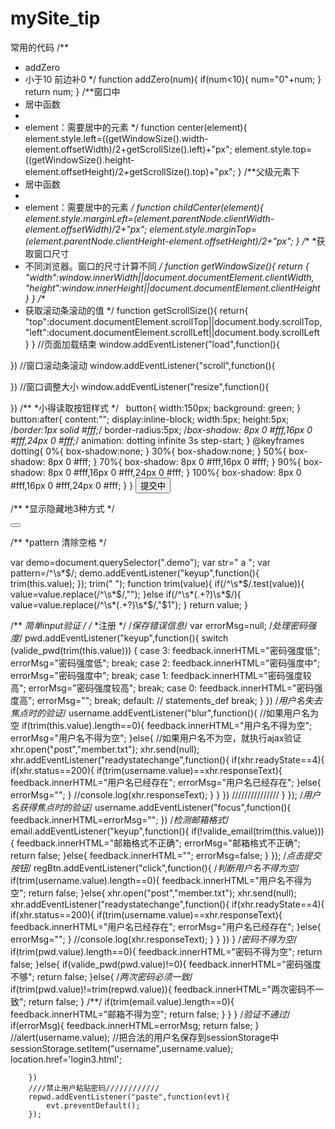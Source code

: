 # mySite_tip
常用的代码
/**
 * addZero
 * 小于10 前边补0
 */
function addZero(num){
    if(num<10){
        num="0"+num;
    }
    return num;
}
/**窗口中
 * 居中函数
 *
 * element：需要居中的元素
 */
function center(element){
    element.style.left=((getWindowSize().width-element.offsetWidth)/2+getScrollSize().left)+"px";
    element.style.top=((getWindowSize().height-element.offsetHeight)/2+getScrollSize().top)+"px";
}
/**父级元素下
 * 居中函数
 *
 * element：需要居中的元素
 */
function childCenter(element){
        element.style.marginLeft=(element.parentNode.clientWidth-element.offsetWidth)/2+"px";
        element.style.marginTop=(element.parentNode.clientHeight-element.offsetHeight)/2+"px";
}
/**
 *获取窗口尺寸
 * 不同浏览器。窗口的尺寸计算不同
 */
function getWindowSize(){
    return {
    "width":window.innerWidth||document.documentElement.clientWidth,
    "height":window.innerHeight||document.documentElement.clientHeight
    }
}
/**
 * 获取滚动条滚动的值
 */
function getScrollSize(){
    return{
        "top":document.documentElement.scrollTop||document.body.scrollTop,
        "left":document.documentElement.scrollLeft||document.body.scrollLeft
    }
}
//页面加载结束
window.addEventListener("load",function(){

 })
//窗口滚动条滚动
 window.addEventListener("scroll",function(){

 })
 //窗口调整大小
 window.addEventListener("resize",function(){

 })
/**
*小得读取按钮样式
*/
    button{
        width:150px;
        background: green;
    }
    button:after{
        content:"";
        display:inline-block;
        width:5px;
        height:5px;
        /*border:1px solid #fff;*/
        border-radius:5px;
        /*box-shadow: 8px 0 #fff,16px 0 #fff,24px 0 #fff;*/
        animation: dotting infinite 3s step-start;
    }
    @keyframes dotting{
        0%{
            box-shadow:none;
        }
        30%{
            box-shadow:none;
        }
        50%{
            box-shadow: 8px 0 #fff;
        }
        70%{
            box-shadow: 8px 0 #fff,16px 0 #fff;
        }
        90%{
            box-shadow: 8px 0 #fff,16px 0 #fff,24px 0 #fff;
        }
        100%{
            box-shadow: 8px 0 #fff,16px 0 #fff,24px 0 #fff;
        }
    }
 <button>提交中</button>

/**
*显示隐藏地3种方式
*/
<!DOCTYPE html>
<html lang="en">
<head>
    <meta charset="UTF-8">
    <title>Document</title>
</head>
<body>
    <button></button>
    <br/>
    <img src=" " alt="">
    <script type="text/javascript">
    var btn=document.querySelector("button");
    var img=document.querySelector("img");
        // 常规
        btn.addEventListener("click",function(){
            if(img.style.display=="none"){
                img.style.display="block";
            }else{
                img.style.display="none";
            } ;
        });


        //三元
        btn.addEventListener("click",function(){
            img.style.display=(img.style.display=="none")?"block":"none";
        });   


        //布尔型变量的切换
        var b=true;
        btn.addEventListener("click",function(){
            if(b){
                img.style.display="none";
                b=false;
            }else{
                img.style.display="block";
                b=true;
            } ;
        });


        //switch
        btn.addEventListener("click",function(){
            switch(img.style.display){
                case "":
                img.style.display="none";
                break;
                case "none":
                img.style.display="";
                break;
            };
        });
    </script>
</body>
</html>

/**
*异步  同步  默认时事件
*/
stopPropagation()：阻止事件传递（ie下有差异）
preventDefault();阻止默认动作（ie下有差异）



async 异步
defer加载

/**
*tab基础
*/
<!DOCTYPE html>
<html lang="en">
<head>
    <meta charset="UTF-8">
    <title>Document</title>
    <style>
        *{
            padding: 0;
            margin:0;
            list-style: none;
        }
        .tab{

        }
        .tab ul{

        }
        .tab ul:after{
            content: "";
            display: block;
            clear: both;
        }
        .tab ul li{
            float: left;
            width: 100px;
            height: 50px;
            border: 1px solid #ddd;
            margin-left: 10px;
            cursor: pointer;
        }
        .tab ul li.active{
            position: relative;
            top: 5px;
            z-index: 10;
            border: 1px solid green;
            border-bottom: 0;
            background: #fff;
        }
        .tab div{
            height: 200px;
            border: 1px solid green;
            display: none;
        }
        div.spotlight{
            display: block;
            position: relative;
            z-index: 9;
            top: 3px;
            background: #fff;
        }
    </style>
</head>
<body>
    <div class="tab">
        <ul>
            <li class="active"></li>
            <li></li>
            <li></li>
        </ul>
        <div class="spotlight"></div>
        <div></div>
        <div></div>
    </div>
    <script type="text/javascript">
var lis=document.querySelectorAll(".tab ul li");
var divs=document.querySelectorAll(".tab div");
//forEach
lis.forEach(function(v,i){
    v.addEventListener("click",function(){
        //第一步清除所有元素的active;
        lis.forEach(function(v,i){
        v.className="";
        divs[i].className="";
        });
        //为当前的元素添加active;
        v.className="active";
        divs[i].className="spotlight";
    });
});


//setAttribute,getAttribute()
for(var i=0;i<lis.length;i++){
       //循环为每个一个list添加index
      lis[i].setAttribute("index",i);
      lis[i].addEventListener("click",function(){
          for(var j=0;j<lis.length;j++){
              lis[j].className="";
            divs[j].className="";
         };
    divs[this.getAttribute("index")].className="spotlight";
      this.className="active";
    });
};


//匿名函数的自触发
for(var i=0;i<lis.length;i++){
    //循环为每个一个list添加index
    //匿名函数的自触发(形参)(实参)
    (function(index){
        lis[index].addEventListener("click",function(){
            for(var j=0;j<lis.length;j++){
                    lis[j].className="";
                    divs[j].className="";
            } ;
            divs[index].className="spotlight";
            this.className="active";
        });
    })(i);
};
    </script>
</body>
</html>
/**
*pattern 清除空格
*/
<!--
清除空格
 -->

var demo=document.querySelector(".demo");
var str="  a ";
var pattern=/^\s*$/;
demo.addEventListener("keyup",function(){
    trim(this.value);
});
trim(" ");
function trim(value){
    if(/^\s*$/.test(value)){
        value=value.replace(/^\s*$/,"");
    }else if(/^\s*(.+?)\s*$/){
        value=value.replace(/^\s*(.+?)\s*$/,"$1");
    }
    return value;
}

/**
*简单input验证
*/
/**
*注册
*/
        /*保存错误信息*/
        var errorMsg=null;
        /*处理密码强度*/
        pwd.addEventListener("keyup",function(){
            switch (valide_pwd(trim(this.value))) {
                case 3:
                    feedback.innerHTML="密码强度低";
                    errorMsg="密码强度低";
                    break;
                case 2:
                    feedback.innerHTML="密码强度中";
                    errorMsg="密码强度中";
                    break;
                case 1:
                    feedback.innerHTML="密码强度较高";
                    errorMsg="密码强度较高";
                    break;
                case 0:
                    feedback.innerHTML="密码强度高";
                    errorMsg="";
                    break;
                default:
                    // statements_def
                    break;
            }
        })
        /*用户名失去焦点时的验证*/
        username.addEventListener("blur",function(){
            //如果用户名为空
            if(trim(this.value).length==0){
                feedback.innerHTML="用户名不得为空";
                errorMsg="用户名不得为空";
            }else{
                //如果用户名不为空，就执行ajax验证
                xhr.open("post","member.txt");
                xhr.send(null);
                xhr.addEventListener("readystatechange",function(){
                    if(xhr.readyState==4){
                        if(xhr.status==200){
                            if(trim(username.value)==xhr.responseText){
                                feedback.innerHTML="用户名已经存在";
                                errorMsg="用户名已经存在";
                            }else{
                                errorMsg="";
                            }
                            //console.log(xhr.responseText);
                        }
                    }
                })
                ///////////////
            }
        });
        /*用户名获得焦点时的验证*/
        username.addEventListener("focus",function(){
            feedback.innerHTML=errorMsg="";
        })
        /*检测邮箱格式*/
        email.addEventListener("keyup",function(){
            if(!valide_email(trim(this.value))){
                feedback.innerHTML="邮箱格式不正确";
                errorMsg="邮箱格式不正确";
                return false;
            }else{
                feedback.innerHTML="";
                errorMsg=false;
            }
        });
        /*点击提交按钮*/
        regBtn.addEventListener("click",function(){
            /*判断用户名不得为空*/
            if(trim(username.value).length==0){
                feedback.innerHTML="用户名不得为空";
                return false;
            }else{
                xhr.open("post","member.txt");
                xhr.send(null);
                xhr.addEventListener("readystatechange",function(){
                    if(xhr.readyState==4){
                        if(xhr.status==200){
                            if(trim(username.value)==xhr.responseText){
                                feedback.innerHTML="用户名已经存在";
                                errorMsg="用户名已经存在";
                            }else{
                                errorMsg="";
                            }
                            //console.log(xhr.responseText);
                        }
                    }
                })
            }
            /*密码不得为空*/
            if(trim(pwd.value).length==0){
                feedback.innerHTML="密码不得为空";
                return false;
            }else{
                if(valide_pwd(pwd.value)!=0){
                    feedback.innerHTML="密码强度不够";
                    return false;
                }else{
                    /*两次密码必须一致*/
                    if(trim(pwd.value)!=trim(repwd.value)){
                        feedback.innerHTML="两次密码不一致";
                        return false;
                    }
                    /**/
                    if(trim(email.value).length==0){
                        feedback.innerHTML="邮箱不得为空";
                        return false;
                    }
                }
            }
            /*验证不通过*/
            if(errorMsg){
                feedback.innerHTML=errorMsg;
                return false;
            }
            //alert(username.value);
            //把合法的用户名保存到sessionStorage中
            sessionStorage.setItem("username",username.value);
            location.href='login3.html';

        })
        ////禁止用户粘贴密码////////////
        repwd.addEventListener("paste",function(evt){
            evt.preventDefault();
        });













